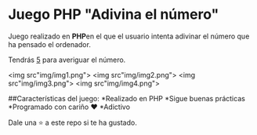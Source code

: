 # Juego PHP "Adivina el número"

Juego realizado en **PHP**en el que el usuario intenta adivinar el número que ha pensado el ordenador.

Tendrás <ins>5</ins> para averiguar el número.

<img src"img/img1.png">
<img src"img/img2.png">
<img src"img/img3.png">
<img src"img/img4.png">

##Características del juego:
*Realizado en PHP
*Sigue buenas prácticas
*Programado con cariño ❤️
*Adictivo

Dale una ⭐ a este repo si te ha gustado.
